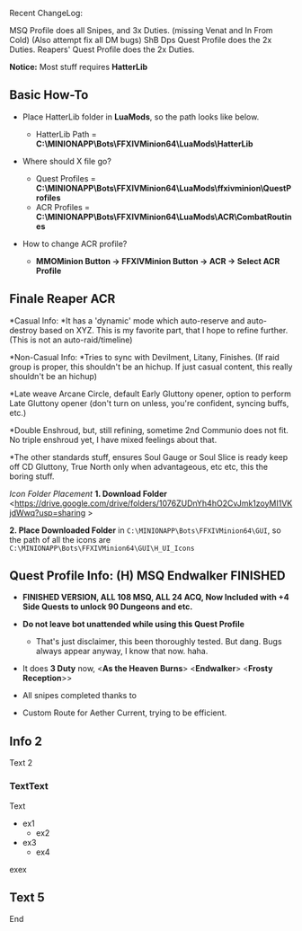 Recent ChangeLog:

MSQ Profile does all Snipes, and 3x Duties. (missing Venat and In From Cold) (Also attempt fix all DM bugs)
ShB Dps Quest Profile does the 2x Duties.
Reapers' Quest Profile does the 2x Duties.

**Notice:** Most stuff requires **HatterLib**

## Basic How-To
* Place HatterLib folder in **LuaMods**, so the path looks like below.
  * HatterLib Path = **C:\MINIONAPP\Bots\FFXIVMinion64\LuaMods\HatterLib**

* Where should X file go?
  * Quest Profiles =  **C:\MINIONAPP\Bots\FFXIVMinion64\LuaMods\ffxivminion\QuestProfiles**
  * ACR Profiles = **C:\MINIONAPP\Bots\FFXIVMinion64\LuaMods\ACR\CombatRoutines**

* How to change ACR profile?
  * **MMOMinion Button -> FFXIVMinion Button -> ACR -> Select ACR Profile**

## Finale Reaper ACR

*Casual Info:
 *It has a 'dynamic' mode which  auto-reserve and auto-destroy based on XYZ. This is my favorite part, that I hope to refine further. (This is not an auto-raid/timeline)

*Non-Casual Info:
 *Tries to sync with Devilment, Litany, Finishes. (If raid group is proper, this shouldn't be an hichup. If just casual content, this really shouldn't be an hichup)

 *Late weave Arcane Circle,  default Early Gluttony opener, option to perform Late Gluttony opener (don't turn on unless, you're confident, syncing buffs, etc.)

 *Double Enshroud, but, still refining, sometime 2nd Communio does not fit.   No triple enshroud yet, I have mixed feelings about that.

 *The other standards stuff, ensures Soul Gauge or Soul Slice is ready keep off CD Gluttony, True North only when advantageous, etc etc, this the boring stuff.

_Icon Folder Placement_
 **1.  Download Folder**
<https://drive.google.com/drive/folders/1076ZUDnYh4hO2CvJmk1zoyMI1VKjdWwq?usp=sharing > 

**2. Place Downloaded Folder** 
in `C:\MINIONAPP\Bots\FFXIVMinion64\GUI`,   so the path of all the icons are   `C:\MINIONAPP\Bots\FFXIVMinion64\GUI\H_UI_Icons`



## Quest Profile Info: (H) MSQ Endwalker FINISHED
* **FINISHED VERSION,    ALL 108 MSQ,   ALL 24 ACQ,  Now Included with +4 Side Quests to unlock 90 Dungeons and etc.**

* **Do not leave bot unattended while using this Quest Profile**
  * That's just disclaimer, this been thoroughly tested. But dang. Bugs always appear anyway, I know that now. haha.

* It does **3 Duty** now, <**As the Heaven Burns**> <**Endwalker**> <**Frosty Reception**>>

* All snipes completed thanks to <HereToPlay>

* Custom Route for Aether Current, trying to be efficient.




## Info 2

Text 2

### TextText

Text

* ex1
  * ex2
* ex3
  * ex4

exex

## Text 5

End
